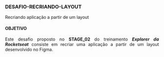 ### DESAFIO-RECRIANDO-LAYOUT
Recriando aplicação a partir de um layout

#### OBJETIVO
<p align="justify">
Este desafio proposto no <strong>STAGE_02</strong> do treinamento <strong><em>Explorer da Rocketseat</em></strong> consiste em recriar uma aplicação a partir de um layout desenvolvido no Figma.
</p>
